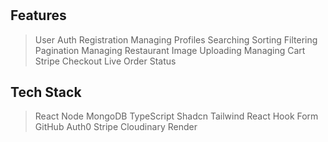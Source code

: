 #

## Features

> User Auth
> Registration
> Managing Profiles
> Searching
> Sorting
> Filtering
> Pagination
> Managing Restaurant
> Image Uploading
> Managing Cart
> Stripe Checkout
> Live Order Status

## Tech Stack

> React
> Node
> MongoDB
> TypeScript
> Shadcn
> Tailwind
> React Hook Form
> GitHub
> Auth0
> Stripe
> Cloudinary
> Render
